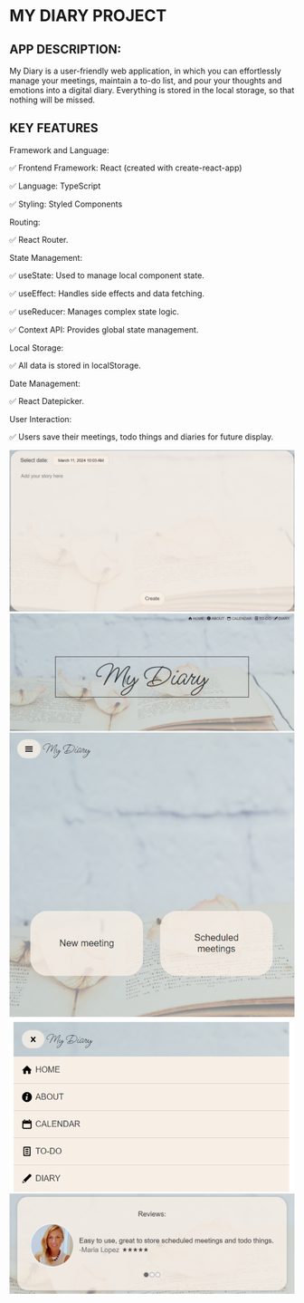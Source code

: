 # MY DIARY PROJECT

## APP DESCRIPTION:

My Diary is a user-friendly web application, in which you can effortlessly manage your meetings,
maintain a to-do list, and pour your thoughts and emotions into a digital diary.
Everything is stored in the local storage, so that nothing will be missed.

## KEY FEATURES

Framework and Language:

✅ Frontend Framework: React (created with create-react-app)

✅ Language: TypeScript

✅ Styling: Styled Components

Routing:

✅ React Router.

State Management:

✅ useState: Used to manage local component state.

✅ useEffect: Handles side effects and data fetching.

✅ useReducer: Manages complex state logic.

✅ Context API: Provides global state management.

Local Storage:

✅ All data is stored in localStorage.

Date Management:

✅ React Datepicker.

User Interaction:

✅ Users save their meetings, todo things and diaries for future display.

![diary](./public/readmeIMG/diary.png)
![homePage](./public/readmeIMG/homePage.png)
![meetings](./public/readmeIMG/meetings.png)
![mobileNavBar](./public/readmeIMG/mobileNavBar.png)
![review](./public/readmeIMG/Review.png)

